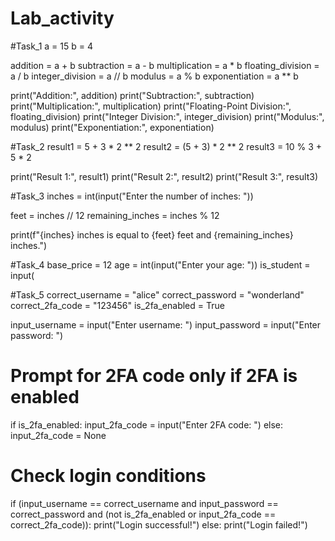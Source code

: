 # Lab_activity
#Task_1
a = 15
b = 4

addition = a + b
subtraction = a - b
multiplication = a * b
floating_division = a / b
integer_division = a // b
modulus = a % b
exponentiation = a ** b

print("Addition:", addition)
print("Subtraction:", subtraction)
print("Multiplication:", multiplication)
print("Floating-Point Division:", floating_division)
print("Integer Division:", integer_division)
print("Modulus:", modulus)
print("Exponentiation:", exponentiation)

#Task_2
result1 = 5 + 3 * 2 ** 2
result2 = (5 + 3) * 2 ** 2
result3 = 10 % 3 + 5 * 2

print("Result 1:", result1)
print("Result 2:", result2)
print("Result 3:", result3)

#Task_3
inches = int(input("Enter the number of inches: "))

feet = inches // 12
remaining_inches = inches % 12

print(f"{inches} inches is equal to {feet} feet and {remaining_inches} inches.")

#Task_4
base_price = 12
age = int(input("Enter your age: "))
is_student = input(

#Task_5
correct_username = "alice"
correct_password = "wonderland"
correct_2fa_code = "123456"
is_2fa_enabled = True

input_username = input("Enter username: ")
input_password = input("Enter password: ")

# Prompt for 2FA code only if 2FA is enabled
if is_2fa_enabled:
    input_2fa_code = input("Enter 2FA code: ")
else:
    input_2fa_code = None

# Check login conditions
if (input_username == correct_username and
    input_password == correct_password and
    (not is_2fa_enabled or input_2fa_code == correct_2fa_code)):
    print("Login successful!")
else:
    print("Login failed!")
    
